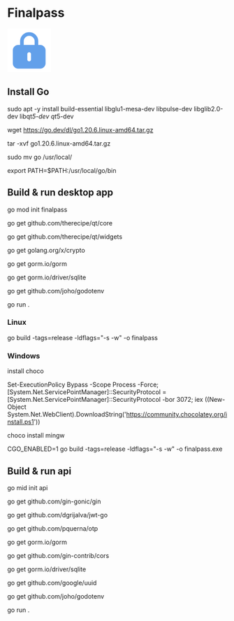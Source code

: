 # Finalpass

<img src="desktop/icons/main.svg" width="100">

## Install Go

sudo apt -y install build-essential libglu1-mesa-dev libpulse-dev libglib2.0-dev libqt*5-dev qt*5-dev

wget https://go.dev/dl/go1.20.6.linux-amd64.tar.gz

tar -xvf go1.20.6.linux-amd64.tar.gz

sudo mv go /usr/local/

export PATH=$PATH:/usr/local/go/bin

## Build & run desktop app

go mod init finalpass

go get github.com/therecipe/qt/core

go get github.com/therecipe/qt/widgets

go get golang.org/x/crypto

go get gorm.io/gorm

go get gorm.io/driver/sqlite

go get github.com/joho/godotenv

go run .

### Linux

go build -tags=release -ldflags="-s -w" -o finalpass

### Windows

install choco

Set-ExecutionPolicy Bypass -Scope Process -Force; [System.Net.ServicePointManager]::SecurityProtocol = [System.Net.ServicePointManager]::SecurityProtocol -bor 3072; iex ((New-Object System.Net.WebClient).DownloadString('https://community.chocolatey.org/install.ps1'))

choco install mingw

CGO_ENABLED=1 go build -tags=release -ldflags="-s -w" -o finalpass.exe

## Build & run api

go mid init api

go get github.com/gin-gonic/gin

go get github.com/dgrijalva/jwt-go

go get github.com/pquerna/otp

go get gorm.io/gorm

go get github.com/gin-contrib/cors

go get gorm.io/driver/sqlite

go get github.com/google/uuid

go get github.com/joho/godotenv

go run .
